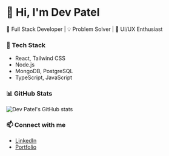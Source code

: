 # 👋 Hi, I'm Dev Patel  

🚀 Full Stack Developer | 💡 Problem Solver | 🎨 UI/UX Enthusiast  

### 🔧 Tech Stack
- React, Tailwind CSS  
- Node.js
- MongoDB, PostgreSQL
- TypeScript, JavaScript 

### 📊 GitHub Stats
![Dev Patel's GitHub stats](https://github-readme-stats.vercel.app/api?username=Dev-Patel-4522&show_icons=true&theme=radical)

### 📫 Connect with me
- [LinkedIn]([https://linkedin.com/in/YOUR-LINK](https://www.linkedin.com/in/dev-patel-0bba48219/))  
- [Portfolio](https://dev-portfoliosite.netlify.app/)
